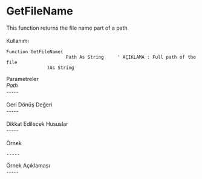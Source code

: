# GetFileName

This function returns the file name part of a path\
\
Kullanımı

```
Function GetFileName(
                      Path As String     ' AÇIKLAMA : Full path of the file
               )As String
```

Parametreler\
_Path_\
\-----\
\
Geri Dönüş Değeri\
\-----\
\
Dikkat Edilecek Hususlar\
\-----\
\
Örnek

```
-----
```

Örnek Açıklaması\
\-----
